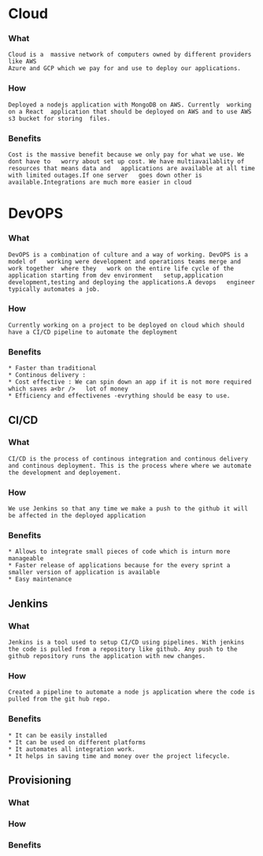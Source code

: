 # Cloud 

### What
    Cloud is a  massive network of computers owned by different providers like AWS
    Azure and GCP which we pay for and use to deploy our applications.
### How
    Deployed a nodejs application with MongoDB on AWS. Currently  working on a React  application that should be deployed on AWS and to use AWS s3 bucket for storing  files.
### Benefits
    Cost is the massive benefit because we only pay for what we use. We dont have to   worry about set up cost. We have multiavailablity of resources that means data and   applications are available at all time with limited outages.If one server   goes down other is available.Integrations are much more easier in cloud  

# DevOPS

### What
    DevOPS is a combination of culture and a way of working. DevOPS is a model of   working were development and operations teams merge and work together  where they   work on the entire life cycle of the application starting from dev environment   setup,application development,testing and deploying the applications.A devops   engineer typically automates a job.  

### How
    Currently working on a project to be deployed on cloud which should have a CI/CD pipeline to automate the deployment  
### Benefits
    * Faster than traditional   
    * Continous delivery :   
    * Cost effective : We can spin down an app if it is not more required which saves a<br />   lot of money  
    * Efficiency and effectivenes -evrything should be easy to use.  


## CI/CD
### What
    CI/CD is the process of continous integration and continous delivery and continous deployment. This is the process where where we automate the development and deployement.
### How
    We use Jenkins so that any time we make a push to the github it will be affected in the deployed application
### Benefits
    * Allows to integrate small pieces of code which is inturn more manageable
    * Faster release of applications because for the every sprint a smaller version of application is available
    * Easy maintenance
## Jenkins
### What
    Jenkins is a tool used to setup CI/CD using pipelines. With jenkins the code is pulled from a repository like github. Any push to the github repository runs the application with new changes.

### How
    Created a pipeline to automate a node js application where the code is pulled from the git hub repo.
### Benefits
    * It can be easily installed
    * It can be used on different platforms
    * It automates all integration work. 
    * It helps in saving time and money over the project lifecycle.
## Provisioning
### What
### How
### Benefits